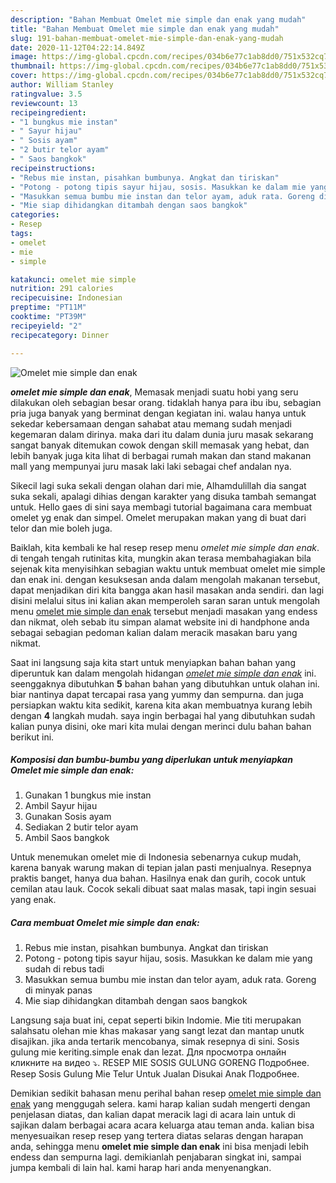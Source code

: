 ```yaml
---
description: "Bahan Membuat Omelet mie simple dan enak yang mudah"
title: "Bahan Membuat Omelet mie simple dan enak yang mudah"
slug: 191-bahan-membuat-omelet-mie-simple-dan-enak-yang-mudah
date: 2020-11-12T04:22:14.849Z
image: https://img-global.cpcdn.com/recipes/034b6e77c1ab8dd0/751x532cq70/omelet-mie-simple-dan-enak-foto-resep-utama.jpg
thumbnail: https://img-global.cpcdn.com/recipes/034b6e77c1ab8dd0/751x532cq70/omelet-mie-simple-dan-enak-foto-resep-utama.jpg
cover: https://img-global.cpcdn.com/recipes/034b6e77c1ab8dd0/751x532cq70/omelet-mie-simple-dan-enak-foto-resep-utama.jpg
author: William Stanley
ratingvalue: 3.5
reviewcount: 13
recipeingredient:
- "1 bungkus mie instan"
- " Sayur hijau"
- " Sosis ayam"
- "2 butir telor ayam"
- " Saos bangkok"
recipeinstructions:
- "Rebus mie instan, pisahkan bumbunya. Angkat dan tiriskan"
- "Potong - potong tipis sayur hijau, sosis. Masukkan ke dalam mie yang sudah di rebus tadi"
- "Masukkan semua bumbu mie instan dan telor ayam, aduk rata. Goreng di minyak panas"
- "Mie siap dihidangkan ditambah dengan saos bangkok"
categories:
- Resep
tags:
- omelet
- mie
- simple

katakunci: omelet mie simple 
nutrition: 291 calories
recipecuisine: Indonesian
preptime: "PT11M"
cooktime: "PT39M"
recipeyield: "2"
recipecategory: Dinner

---
```



![Omelet mie simple dan enak](https://img-global.cpcdn.com/recipes/034b6e77c1ab8dd0/751x532cq70/omelet-mie-simple-dan-enak-foto-resep-utama.jpg)

<b><i>omelet mie simple dan enak</i></b>, Memasak menjadi suatu hobi yang seru dilakukan oleh sebagian besar orang. tidaklah hanya para ibu ibu, sebagian pria juga banyak yang berminat dengan kegiatan ini. walau hanya untuk sekedar kebersamaan dengan sahabat atau memang sudah menjadi kegemaran dalam dirinya. maka dari itu dalam dunia juru masak sekarang sangat banyak ditemukan cowok dengan skill memasak yang hebat, dan lebih banyak juga kita lihat di berbagai rumah makan dan stand makanan mall yang mempunyai juru masak laki laki sebagai chef andalan nya.

Sikecil lagi suka sekali dengan olahan dari mie, Alhamdulillah dia sangat suka sekali, apalagi dihias dengan karakter yang disuka tambah semangat untuk. Hello gaes di sini saya membagi tutorial bagaimana cara membuat omelet yg enak dan simpel. Omelet merupakan makan yang di buat dari telor dan mie boleh juga.

Baiklah, kita kembali ke hal resep resep menu <i>omelet mie simple dan enak</i>. di tengah tengah rutinitas kita, mungkin akan terasa membahagiakan bila sejenak kita menyisihkan sebagian waktu untuk membuat omelet mie simple dan enak ini. dengan kesuksesan anda dalam mengolah makanan tersebut, dapat menjadikan diri kita bangga akan hasil masakan anda sendiri. dan lagi disini melalui situs ini kalian akan memperoleh saran saran untuk mengolah menu <u>omelet mie simple dan enak</u> tersebut menjadi masakan yang endess dan nikmat, oleh sebab itu simpan alamat website ini di handphone anda sebagai sebagian pedoman kalian dalam meracik masakan baru yang nikmat.


Saat ini langsung saja kita start untuk menyiapkan bahan bahan yang diperuntuk kan dalam mengolah hidangan <u><i>omelet mie simple dan enak</i></u> ini. seenggaknya dibutuhkan <b>5</b> bahan bahan yang dibutuhkan untuk olahan ini. biar nantinya dapat tercapai rasa yang yummy dan sempurna. dan juga persiapkan waktu kita sedikit, karena kita akan membuatnya kurang lebih dengan <b>4</b> langkah mudah. saya ingin berbagai hal yang dibutuhkan sudah kalian punya disini, oke mari kita mulai dengan merinci dulu bahan bahan berikut ini.

<!--inarticleads1-->

##### Komposisi dan bumbu-bumbu yang diperlukan untuk menyiapkan Omelet mie simple dan enak:

1. Gunakan 1 bungkus mie instan
1. Ambil  Sayur hijau
1. Gunakan  Sosis ayam
1. Sediakan 2 butir telor ayam
1. Ambil  Saos bangkok


Untuk menemukan omelet mie di Indonesia sebenarnya cukup mudah, karena banyak warung makan di tepian jalan pasti menjualnya. Resepnya praktis banget, hanya dua bahan. Hasilnya enak dan gurih, cocok untuk cemilan atau lauk. Cocok sekali dibuat saat malas masak, tapi ingin sesuai yang enak. 

<!--inarticleads2-->

##### Cara membuat Omelet mie simple dan enak:

1. Rebus mie instan, pisahkan bumbunya. Angkat dan tiriskan
1. Potong - potong tipis sayur hijau, sosis. Masukkan ke dalam mie yang sudah di rebus tadi
1. Masukkan semua bumbu mie instan dan telor ayam, aduk rata. Goreng di minyak panas
1. Mie siap dihidangkan ditambah dengan saos bangkok


Langsung saja buat ini, cepat seperti bikin Indomie. Mie titi merupakan salahsatu olehan mie khas makasar yang sangt lezat dan mantap unutk disajikan. jika anda tertarik mencobanya, simak resepnya di sini. Sosis gulung mie keriting.simple enak dan lezat. Для просмотра онлайн кликните на видео ⤵. RESEP MIE SOSIS GULUNG GORENG Подробнее. Resep Sosis Gulung Mie Telur Untuk Jualan Disukai Anak Подробнее. 

Demikian sedikit bahasan menu perihal bahan resep <u>omelet mie simple dan enak</u> yang menggugah selera. kami harap kalian sudah mengerti dengan penjelasan diatas, dan kalian dapat meracik lagi di acara lain untuk di sajikan dalam berbagai acara acara keluarga atau teman anda. kalian bisa menyesuaikan resep resep yang tertera diatas selaras dengan harapan anda, sehingga menu <b>omelet mie simple dan enak</b> ini bisa menjadi lebih endess dan sempurna lagi. demikianlah penjabaran singkat ini, sampai jumpa kembali di lain hal. kami harap hari anda menyenangkan.
